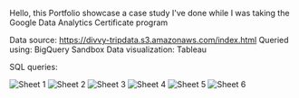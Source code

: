Hello, this Portfolio showcase a case study I've done while I was taking the Google Data Analytics Certificate program

Data source: https://divvy-tripdata.s3.amazonaws.com/index.html
Queried using: BigQuery Sandbox
Data visualization: Tableau

SQL queries: 

![Sheet 1](https://github.com/markwei93/markwei93.github.io/assets/157609668/3cd79f2d-105c-4518-b1b9-d0848b408f8f)
![Sheet 2](https://github.com/markwei93/markwei93.github.io/assets/157609668/4a78be51-d411-4bda-93cd-8f918513c87a)
![Sheet 3](https://github.com/markwei93/markwei93.github.io/assets/157609668/bca49119-9171-408d-a97c-ce062a7ca565)
![Sheet 4](https://github.com/markwei93/markwei93.github.io/assets/157609668/0db47e5e-1409-47b7-aba3-f7c1c2987858)
![Sheet 5](https://github.com/markwei93/markwei93.github.io/assets/157609668/5aa704e7-ae68-4fbf-8c48-8c29aebaab48)
![Sheet 6](https://github.com/markwei93/markwei93.github.io/assets/157609668/cb1d745f-3429-4350-a15e-17d337d9561b)
